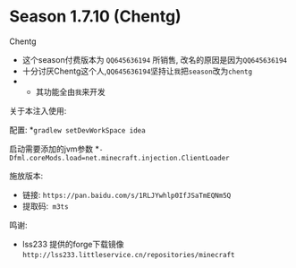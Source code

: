 # Season 1.7.10 (Chentg)

Chentg  
* 这个season付费版本为 `QQ645636194` 所销售, 改名的原因是因为`QQ645636194`
* 十分讨厌Chentg这个人,`QQ645636194`坚持让`我`把`season`改为`chentg`
* * 其功能全由`我`来开发

关于本注入使用:

配置:
*`gradlew setDevWorkSpace idea`

启动需要添加的jvm参数
*`-Dfml.coreMods.load=net.minecraft.injection.ClientLoader`

施放版本:
* 链接: `https://pan.baidu.com/s/1RLJYwhlp0IfJSaTmEQNm5Q ` 
* 提取码:` m3ts`

鸣谢:
* lss233 提供的forge下载镜像 `http://lss233.littleservice.cn/repositories/minecraft`
